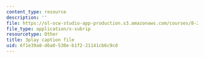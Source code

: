 ```yaml
---
content_type: resource
description: ''
file: https://ol-ocw-studio-app-production.s3.amazonaws.com/courses/8-20-introduction-to-special-relativity-january-iap-2021/6f1e39a8d6a0530eb1f221141cb6c9cd_Tc7g4iF8pHc.vtt
file_type: application/x-subrip
resourcetype: Other
title: 3play caption file
uid: 6f1e39a8-d6a0-530e-b1f2-21141cb6c9cd
---
```

